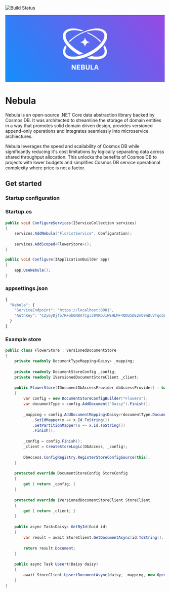 ![Build Status](https://certainsix.visualstudio.com/CloudMaker/_apis/build/status/OpenSource/Nebula-CI?branchName=master)

![alt text](Nebula.png "Nebula")

Nebula
=====

Nebula is an open-source .NET Core data abstraction library backed by Cosmos DB. It was architected to streamline the storage of domain entities in a way that promotes solid domain driven design, provides versioned append-only operations and integrates seamlessly into microservice archiectures.

Nebula leverages the speed and scailability of Cosmos DB while significantly reducing it's cost limitations by logically separating data across shared throughput allocation. This unlocks the benefits of Cosmos DB to projects with lower budgets and simplifies Cosmos DB service operational complexity where price is not a factor.

## Get started

### Startup configuration

### Startup.cs

```csharp
public void ConfigureServices(IServiceCollection services)
{
    services.AddNebula("FloristService", Configuration);
    
    services.AddScoped<FlowerStore>();
}
```

```csharp
public void Configure(IApplicationBuilder app)
{
    app.UseNebula();
}
```

### appsettings.json

```javascript
{
  "Nebula": {
    "ServiceEndpoint": "https://localhost:8081",
    "AuthKey": "C2y6yDjf5/R+ob0N8A7Cgv30VRDJIWEHLM+4QDU5DE2nQ9nDuVTqobD4b8mGGyPMbIZnqyMsEcaGQy67XIw/Jw=="
  }
}

```
### Example store

```csharp
public class FlowerStore : VersionedDocumentStore
{
    private readonly DocumentTypeMapping<Daisy> _mapping;

    private readonly DocumentStoreConfig _config;
    private readonly IVersionedDocumentStoreClient _client;

    public FlowerStore(IDocumentDbAccessProvider dbAccessProvider) : base(dbAccessProvider, false)
    {
        var config = new DocumentStoreConfigBuilder("Flowers");
        var documentType = config.AddDocument("Daisy").Finish();

        _mapping = config.AddDocumentMapping<Daisy>(documentType.DocumentName)
            .SetIdMapper(x => x.Id.ToString())
            .SetPartitionMapper(x => x.Id.ToString())
            .Finish();

        _config = config.Finish();
        _client = CreateStoreLogic(DbAccess, _config);

        DbAccess.ConfigRegistry.RegisterStoreConfigSource(this);
    }

    protected override DocumentStoreConfig StoreConfig
    {
        get { return _config; }
    }

    protected override IVersionedDocumentStoreClient StoreClient
    {
        get { return _client; }
    }

    public async Task<Daisy> GetById(Guid id)
    {
        var result = await StoreClient.GetDocumentAsync(id.ToString(), _mapping, null);

        return result.Document;
    }

    public async Task Upsert(Daisy daisy)
    {
        await StoreClient.UpsertDocumentAsync(daisy, _mapping, new OperationOptions());
    }
}
```
